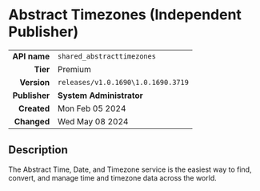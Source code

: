 # Abstract Timezones (Independent Publisher)
| | |
|-:|-|
|**API name**|`shared_abstracttimezones`|
|**Tier**|Premium|
|**Version**|`releases/v1.0.1690\1.0.1690.3719`|
|**Publisher**|**System Administrator**|
|**Created**|Mon Feb 05 2024|
|**Changed**|Wed May 08 2024|

## Description
The Abstract Time, Date, and Timezone service is the easiest way to find, convert, and manage time and timezone data across the world.
